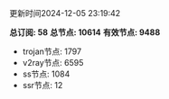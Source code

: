更新时间2024-12-05 23:19:42

**总订阅: 58**
**总节点: 10614**
**有效节点: 9488**
- trojan节点: 1797
- v2ray节点: 6595
- ss节点: 1084
- ssr节点: 12
